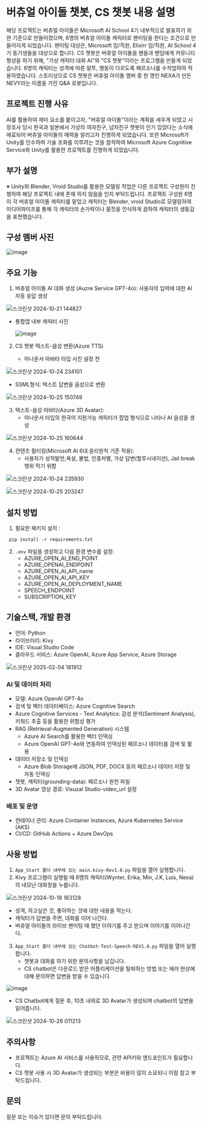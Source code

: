 # 버츄얼 아이돌 챗봇, CS 챗봇 내용 설명

해당 프로젝트는 버츄얼 아이돌은 Microsoft AI School 4기 내부적으로 발표하기 위한 기준으로 만들어졌으며, 6명의 버츄얼 아이돌 캐릭터로 팬미팅을 한다는 조건으로 만들어지게 되었습니다.
팬미팅 대상은, Microsoft 임/직원, Elixirr 임/직원, AI School 4기 동기생들을 대상으로 합니다.
CS 챗봇은 버츄얼 아이돌을 팬들과 팬덤에게 커뮤니티 형성을 하기 위해, "가상 캐릭터 대화 AI"와 "CS 챗봇"이라는 프로그램을 만들게 되었습니다.
6명의 캐릭터는 성격에 따른 말투, 행동이 다르도록 페르소나를 수작업하여 적용하였습니다.
스토리상으로 CS 챗봇은 버츄얼 아이돌 멤버 중 한 명인 NEXA가 만든 NEVY라는 이름을 가진 Q&A 로봇입니다.

## 프로젝트 진행 사유

AI를 활용하여 재미 요소를 붙이고자, "버츄얼 아이돌"이라는 계획을 세우게 되었고 시장조사 당시 한국과 일본에서 가상의 여자친구, 남자친구 챗봇이 인기 있었다는 소식에 매료되어
버츄얼 아이돌의 매력을 알리고자 진행하게 되었습니다. 또한 Microsoft가 Unity를 인수하여 기술 조화를 이루려는 것을 참작하여 Microsoft Azure Cognitive Service와 Unity를 활용한 프로젝트를 진행하게 되었습니다.

## 부가 설명

※ Unity와 Blender, Vroid Studio를 활용한 모델링 작업은 다른 프로젝트 구성원이 진행하여 해당 프로젝트 내에 존재 하지 않음을 인지 부탁드립니다.
프로젝트 구성원 6명이 각 버츄얼 아이돌 캐릭터를 맡았고 캐릭터는 Blender, vroid Studio로 모델링하여
미디어파이프를 통해 각 캐릭터의 손가락이나 몸짓을 인식하게 끔하여 캐릭터의 생동감을 표현했습니다.

## 구성 멤버 사진

![image](https://github.com/user-attachments/assets/7034b64b-7ab2-4822-9b07-14d52f666683)


## 주요 기능

1. 버츄얼 아이돌 AI 대화 생성 (Auzre Service GPT-4o): 사용자의 입력에 대한 AI 자동 응답 생성

![스크린샷 2024-10-21 144827](https://github.com/user-attachments/assets/6cf579b8-63a2-4a2f-bea3-a4e07aa52d5d)

   
  - 통합앱 내부 캐릭터 사진
     
      ![image](https://github.com/user-attachments/assets/2aadc430-718d-4d65-a5bb-c5b0aeb70672)

2. CS 챗봇 텍스트-음성 변환(Azure TTS)

   - 아나운서 아바타 타입 사진 설정 전
     
![스크린샷 2024-10-24 234101](https://github.com/user-attachments/assets/490e8e88-5a5c-4fbd-9078-2cfcd325671c)

   - SSML형식: 텍스트 답변을 음성으로 변환
 
![스크린샷 2024-10-25 150749](https://github.com/user-attachments/assets/a5b78e07-da8a-4704-a0ec-717e1e1d377c)

3. 텍스트-음성 아바타(Azure 3D Avatar):
   - 아나운서 타입의 한국어 지원가능 캐릭터가 팝업 형식으로 나타나 AI 음성을 생성
 
![스크린샷 2024-10-25 160644](https://github.com/user-attachments/assets/da134c0f-488c-49d9-8261-4e340d9a6ad6)

4. 컨텐츠 필터링(Microsoft AI 6대 윤리원칙 기준 적용):
   - 사용자가 성적발언,욕설, 불법, 인종차별, 가상 답변(할루시네이션), Jail break 행위 막기 위함

![스크린샷 2024-10-24 235930](https://github.com/user-attachments/assets/9f3efa1c-a375-4e53-8881-20941b11168e)

![스크린샷 2024-10-25 203247](https://github.com/user-attachments/assets/dbcdc186-89ad-4c66-9a14-2c7503533c30)



## 설치 방법

1. 필요한 패키지 설치 :
 ```
  pip install -r requirements.txt
 ```
2. `.env` 파일을 생성하고 다음 환경 변수를 설정:
   - AZURE_OPEN_AI_END_POINT
   - AZURE_OPENAI_ENDPOINT
   - AZURE_OPEN_AI_API_name
   - AZURE_OPEN_AI_API_KEY
   - AZURE_OPEN_AI_DEPLOYMENT_NAME
   - SPEECH_ENDPOINT
   - SUBSCRIPTION_KEY

## 기술스택, 개발 환경

- 언어: Python
- 라이브러리: Kivy
- IDE: Visual Studio Code
- 클라우드 서비스: Azure OpenAI, Azure App Service, Azure Storage

![스크린샷 2025-02-04 181912](https://github.com/user-attachments/assets/9db24a1c-65a1-447a-b5cc-35ae12f00c69)

 
### AI 및 데이터 처리
- 모델: Azure OpenAI GPT-4o
- 검색 및 벡터 데이터베이스: Azure Cognitive Search
- Azure Cognitive Services - Text Analytics: 감성 분석(Sentiment Analysis), 키워드 추출 등을 활용한 위험성 평가
- RAG (Retrieval-Augmented Generation) 시스템
   - Azure AI Search를 활용한 벡터 인덱싱
   - Azure OpenAI GPT-4o와 연동하여 인덱싱된 페르소나 데이터를 검색 및 활용
- 데이터 저장소 및 인덱싱
   - Azure Blob Storage에 JSON, PDF, DOCX 등의 페르소나 데이터 저장 및 자동 인덱싱
- 챗봇, 캐릭터(grounding-data): 페르소나 원천 파일
- 3D Avatar 영상 경로: Visuzal Studio-video_url 설정

### 배포 및 운영

- 컨테이너 관리: Azure Container Instances, Azure Kubernetes Service (AKS)
- CI/CD: GitHub Actions + Azure DevOps

## 사용 방법

1. `App_Start 폴더 내부에 있는 main.kivy-Rev1.8.py` 파일을 열어 실행합니다.
2. Kivy 프로그램이 실행될 때 6명의 캐릭터(Wynter, Erika, Min, J.K, Luis, Nexa)의 네모난 대화창을 누릅니다.

![스크린샷 2024-10-18 163128](https://github.com/user-attachments/assets/508a98bc-e936-4d05-8837-c41d69aa2d05)

   - 성격, 하고싶은 것, 좋아하는 것에 대한 내용을 적는다.
   - 캐릭터가 답변을 주면, 대화를 이어 나간다.
   - 버츄얼 아이돌의 라이브 팬미팅 때 했던 이야기를 주고 받으며 이야기를 이어나간다.
3. `App_Start 폴더 내부에 있는 Chatbot-Test-Speech-REV1.6.py` 파일을 열어 실행합니다.
   - 챗봇과 대화를 하기 위한 문의사항을 남깁니다.
   - CS chatbot은 다운로드 받은 어플리케이션을 탈퇴하는 방법 또는 에러 현상에 대해 문의하면 답변을 받을 수 있습니다.

![image](https://github.com/user-attachments/assets/f6d33dc0-bded-475d-b089-ab584b7ab959)
      
   - CS Chatbot에게 질문 후, 10초 내외로 3D Avatar가 생성되며 chatbot의 답변을 읽어줍니다.
     
![스크린샷 2024-10-26 011213](https://github.com/user-attachments/assets/765d9780-fb4b-48db-863d-6cac5510bbbb)



## 주의사항

- 프로젝트는 Azure AI 서비스를 사용하므로, 관련 API키와 엔드포인트가 필요합니다.
- CS 챗봇 사용 시 3D Avatar가 생성되는 부분은 비용이 많이 소모되니 이점 참고 부탁드립니다.


## 문의

질문 또는 이슈가 있다면 문의 부탁드립니다.
